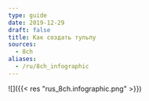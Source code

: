 ```yaml
---
type: guide
date: 2019-12-29
draft: false
title: Как создать тульпу
sources:
  - 8ch
aliases:
  - /ru/8ch_infographic
---
```

![]({{< res "rus_8ch.infographic.png" >}})

